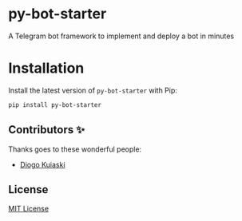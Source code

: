 # py-bot-starter
A Telegram bot framework to implement and deploy a bot in minutes

# Installation

Install the latest version of `py-bot-starter` with Pip:

```bash
pip install py-bot-starter
```

## Contributors ✨

Thanks goes to these wonderful people:

- [Diogo Kuiaski](https://github.com/diogokuiaski)


## License
[MIT License](LICENSE)